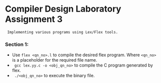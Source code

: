 # Compiler Design Laboratory Assignment 3
` Implementing various programs using Lex/Flex tools.`


### Section 1: 
- Use `flex <qn_no>.l` to compile the desired flex program. Where `<qn_no>` is a placeholder for the required file name.
- ``` gcc lex.yy.c -o <obj_qn_no>``` to compile the C program generated by flex.
- ``` ./<obj_qn_no>``` to execute the binary file.
